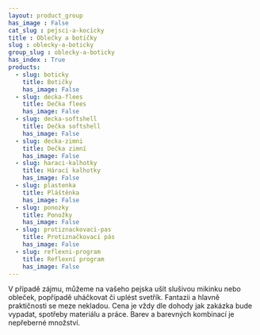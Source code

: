 ```yaml
---
layout: product_group
has_image : False
cat_slug : pejsci-a-kocicky
title : Oblečky a botičky
slug : oblecky-a-boticky
group_slug : oblecky-a-boticky
has_index : True
products:
  - slug: boticky
    title: Botičky
    has_image: False
  - slug: decka-flees
    title: Dečka flees
    has_image: False
  - slug: decka-softshell
    title: Dečka softshell
    has_image: False
  - slug: decka-zimni
    title: Dečka zimní
    has_image: False
  - slug: haraci-kalhotky
    title: Hárací kalhotky
    has_image: False
  - slug: plastenka
    title: Pláštěnka
    has_image: False
  - slug: ponozky
    title: Ponožky
    has_image: False
  - slug: protiznackovaci-pas
    title: Protiznačkovací pás
    has_image: False
  - slug: reflexni-program
    title: Reflexní program
    has_image: False
---
```


V případě zájmu, můžeme na vašeho pejska ušít slušivou mikinku nebo obleček, popřípadě uháčkovat či uplést svetřík. Fantazii a hlavně praktičnosti se meze nekladou. Cena je vždy dle dohody jak zakázka bude vypadat, spotřeby materiálu a práce. Barev a barevných kombinací je nepřeberné množství.
